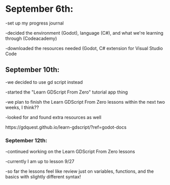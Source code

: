 <h1>September 6th:</h1>
<p>-set up my progress journal</p>
<p>-decided the environment (Godot), language (C#), and what we're learning through (Codeacademy)</p>
<p>-downloaded the resources needed (Godot, C# extension for Visual Studio Code</p>

<h2>September 10th:</h2>
<p>-we decided to use gd script instead</p>
<p>-started the "Learn GDScript From Zero" tutorial app thing</p>
<p>-we plan to finish the Learn GDScript From Zero lessons within the next two weeks, I think??</p>
<p>-looked for and found extra resources as well</p>
<p>https://gdquest.github.io/learn-gdscript/?ref=godot-docs</p>

<h3>September 12th:</h3>
<p>-continued working on the Learn GDScript From Zero lessons</p>
<p>-currently I am up to lesson 9/27</p>
<p>-so far the lessons feel like review just on variables, functions, and the basics with slightly different syntax!</p>
